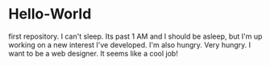 # Hello-World
first repository.
I can't sleep. Its past 1 AM and I should be asleep, but I'm up working on a new interest I've developed. 
I'm also hungry. Very hungry.
I want to be a web designer. It seems like a cool job!
